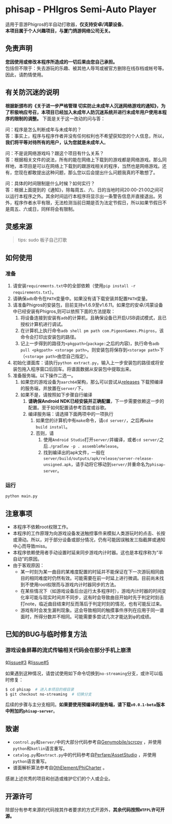 # phisap - PHIgros Semi-Auto Player
适用于音游Phigros的半自动打歌器，**仅支持安卓/鸿蒙设备**。\
**本项目属于个人兴趣项目，与厦门鸽游网络公司无关。**

## 免责声明
**您因使用或修改本程序所造成的一切后果由您自己承担。**\
包括但不限于：失去游玩的乐趣、被其他人辱骂或被官方删除在线存档或帐号等。因此，请酌情使用。

## 有关防沉迷的说明
**根据新颁布的《关于进一步严格管理 切实防止未成年人沉迷网络游戏的通知》，为了积极响应号召，本项目已经加入未成年人防沉迷系统并进行未成年用户使用本程序的限制的调整。**
下面是关于这一改动的问与答：

问：程序是怎么判断成年与未成年的？\
答：事实上，程序与程序作者并没有任何权利也不希望获知您的个人信息，所以，**我们将平等对待所有的用户，认为您就是未成年人**。

问：不是说网络游戏吗？跟这个项目有什么关系？\
答：根据相关文件的说法，所有的能在网络上下载到的游戏都是网络游戏。那么同样地，本项目是可以在网络上下载到的跟游戏相关的程序，当然也是网络游戏。还有，您现在都敢提出这种问题，那么您以后会提出什么问题我真的不敢想了。

问：具体的时间限制是什么时候？如何实行？\
答：根据上面提到的《通知》，除每周五、六、日的当地时间20:00-21:00之间可以运行本程序之外。其余时间运行本程序将显示出一条警告信息并直接退出。另外，程序作者水平有限，无法检测当前日期是否为法定节假日，所以如果节假日不是周五、六或日，同样将会有限制。

## 灵感来源
> tips: sudo 板子自己打歌


## 如何使用
### 准备
1. 请安装`requirements.txt`中的全部依赖（使用`pip install -r requirements.txt`）。
2. 请确保`adb`命令在`PATH`变量中。如果没有请下载安装并配置`PATH`变量。
3. 请准备Phigros的安装包，目前支持v1.6.9至v1.6.11。如果您的安卓/鸿蒙设备中已经安装有Phigros,则可以依照下面的方法提取：
   1. 将设备连接到安装有`adb`的计算机，且确保设备已开启USB调试模式，且已授权计算机进行调试。
   2. 在计算机上执行命令`adb shell pm path com.PigeonGames.Phigros`，该命令会打印出安装包的路径。
   3. 记上一步得到的路径为`<pkgpath>`(`package:`之后的内容)，执行命令`adb pull <pkgpath> <storage path>`。则安装包将保存到`<storage path>`下（`<storage path>`由您自己指定）。
4. 初始化谱面库：请执行`python extract.py`，输入上一步安装包的路径或将安装包拖入程序窗口后回车。将谱面数据从安装包中提取出来。
5. 准备服务端。以下操作二选一。
   1. 如果您的游戏设备为`aarch64`架构，那么可以尝试从[releases](https://github.com/kvarenzn/phisap/releases/) 下载预编译的服务端，并放置在`server/`下。
   2. 如果不是，请按照如下步骤自行编译
      1. **请确保Android NDK已经安装并正确配置**，下一步需要依赖这一步的配置。至于如何配置请参考百度或谷歌。
      2. 编译服务端：请选择下面两项中的一项执行
         1. 如果您的计算机中有`make`命令，请`cd server/`，之后再`make build install`。
         2. 否则，请
            1. 使用`Android Studio`打开`server/`并编译，或者`cd server/`之后`./gradlew -p . assembleRelease`。
            2. 找到编译出的apk文件，一般在`server/build/outputs/apk/release/server-release-unsigned.apk`，请手动将它移动到`server/`并重命名为`phisap-server`。

### 运行
```bash
python main.py
```

## 注意事项
+ 本程序不依赖root权限工作。
+ 本程序的工作原理为向游戏设备发送触控事件来模拟人类游玩时的点击、长按或滑动。所以，对于部分设备或部分情况，仍有可能因误触发三指截屏或通知中心而导致miss。
+ 本程序依赖使用者手动设置时延来同步游戏内计时器。这也是本程序称为“半自动”的原因。
+ 由于客观原因：
  + 某一时刻为某一曲目的某难度配置的时延并不能保证在下一次游玩相同曲目的相同难度时仍然有效。可能需要在前一时延上进行微调。目前尚未找到不使用root权限而与游戏内计时器同步的方法。
  + 在某些情况下（如游戏设备后台运行太多程序时），游戏内计时器的时间变化率可能与现实时间并不同步，这有时会导致曲目开始时先于判定时刻击打note，临近曲目结束时反而落后于判定时刻的情况，也有可能反过来。
  + 游戏有时会发生漏判现象。这会导致相同的触摸事件序列在应用于同一谱面时，所得分数并不相同。可能需要多尝试几次才能达到φ的成绩。


## 已知的BUG与临时修复方法
### 游戏设备屏幕的流式传输相关代码会在部分手机上崩溃
如[issue#3](https://github.com/kvarenzn/phisap/issues/3) 和[issue#5](https://github.com/kvarenzn/phisap/issues/5)

如果遇到这种情况，请尝试使用如下命令切换到`no-streaming`分支，或许可以临时修复：
```bash
$ cd phisap  # 进入本项目的根目录
$ git checkout no-streaming  # 切换分支
```
后续的步骤与主分支相同。**如果要使用预编译的服务端，请下载`v0.0.1-beta`版本中附加的`phisap-server`**。

## 致谢
+ `control.py`和`server/`中的大部分代码参考自[Genymobile/scrcpy](https://github.com/Genymobile/scrcpy) ，并使用`python`和`kotlin`语言重写。
+ `catalog.py`和`extract.py`中的代码参考自[Perfare/AssetStudio](https://github.com/Perfare/AssetStudio) ，并使用`python`语言重写。
+ 谱面解析算法参考自[0thElement/PhiCharter](https://github.com/0thElement/PhiCharter) 。

感谢上述优秀的项目和创造或维护它们的个人或企业。

## 开源许可
除部分有参考来源的代码按其作者要求的方式开源外，**其余代码按照`WTFPL`许可开源。**